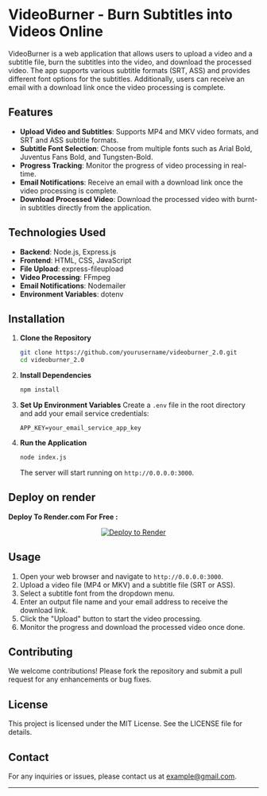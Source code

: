 # VideoBurner - Burn Subtitles into Videos Online

VideoBurner is a web application that allows users to upload a video and a subtitle file, burn the subtitles into the video, and download the processed video. The app supports various subtitle formats (SRT, ASS) and provides different font options for the subtitles. Additionally, users can receive an email with a download link once the video processing is complete.

## Features

- **Upload Video and Subtitles**: Supports MP4 and MKV video formats, and SRT and ASS subtitle formats.
- **Subtitle Font Selection**: Choose from multiple fonts such as Arial Bold, Juventus Fans Bold, and Tungsten-Bold.
- **Progress Tracking**: Monitor the progress of video processing in real-time.
- **Email Notifications**: Receive an email with a download link once the video processing is complete.
- **Download Processed Video**: Download the processed video with burnt-in subtitles directly from the application.

## Technologies Used

- **Backend**: Node.js, Express.js
- **Frontend**: HTML, CSS, JavaScript
- **File Upload**: express-fileupload
- **Video Processing**: FFmpeg
- **Email Notifications**: Nodemailer
- **Environment Variables**: dotenv

## Installation

1. **Clone the Repository**
   ```sh
   git clone https://github.com/yourusername/videoburner_2.0.git
   cd videoburner_2.0
   ```

2. **Install Dependencies**
   ```sh
   npm install
   ```

3. **Set Up Environment Variables**
   Create a `.env` file in the root directory and add your email service credentials:
   ```
   APP_KEY=your_email_service_app_key
   ```

4. **Run the Application**
   ```sh
   node index.js
   ```

   The server will start running on `http://0.0.0.0:3000`.

## Deploy on render

**Deploy To Render.com For Free :**
<div align="center">

[![Deploy to Render](https://render.com/images/deploy-to-render-button.svg)](https://render.com/deploy?repo=https://github.com/est-anime/vidburner_2.0)

</div>

## Usage

1. Open your web browser and navigate to `http://0.0.0.0:3000`.
2. Upload a video file (MP4 or MKV) and a subtitle file (SRT or ASS).
3. Select a subtitle font from the dropdown menu.
4. Enter an output file name and your email address to receive the download link.
5. Click the "Upload" button to start the video processing.
6. Monitor the progress and download the processed video once done.

## Contributing

We welcome contributions! Please fork the repository and submit a pull request for any enhancements or bug fixes.

## License

This project is licensed under the MIT License. See the LICENSE file for details.

## Contact

For any inquiries or issues, please contact us at example@gmail.com.

---
